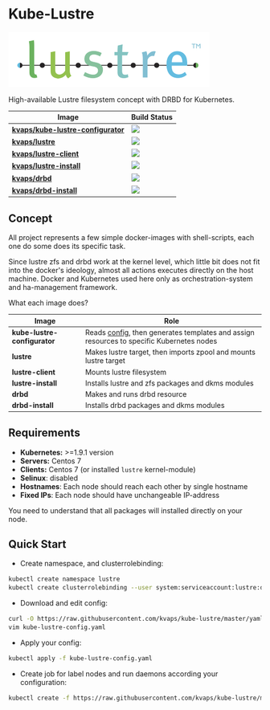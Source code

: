 # Kube-Lustre

![](lustre-logo.png)

High-available Lustre filesystem concept with DRBD for Kubernetes.

| Image                                 | Build Status                                                                 |
|---------------------------------------|------------------------------------------------------------------------------|
| **[kvaps/kube-lustre-configurator]**  | ![](https://img.shields.io/docker/build/kvaps/kube-lustre-configurator.svg)  |
| **[kvaps/lustre]**                    | ![](https://img.shields.io/docker/build/kvaps/lustre.svg)                    |
| **[kvaps/lustre-client]**             | ![](https://img.shields.io/docker/build/kvaps/lustre-client.svg)             |
| **[kvaps/lustre-install]**            | ![](https://img.shields.io/docker/build/kvaps/lustre-install.svg)            |
| **[kvaps/drbd]**                      | ![](https://img.shields.io/docker/build/kvaps/drbd.svg)                      |
| **[kvaps/drbd-install]**              | ![](https://img.shields.io/docker/build/kvaps/drbd-install.svg)              |

[kvaps/kube-lustre-configurator]: https://hub.docker.com/r/kvaps/kube-lustre-configurator/builds/
[kvaps/lustre]: https://hub.docker.com/r/kvaps/kvaps/lustre/builds/
[kvaps/lustre-client]: https://hub.docker.com/r/kvaps/lustre-client/builds/
[kvaps/lustre-install]: https://hub.docker.com/r/kvaps/lustre-install/builds/
[kvaps/drbd]: https://hub.docker.com/r/kvaps/drbd/builds/
[kvaps/drbd-install]: https://hub.docker.com/r/kvaps/drbd-install/builds/

## Concept

All project represents a few simple docker-images with shell-scripts, each one do some does its specific task.

Since lustre zfs and drbd work at the kernel level, which little bit does not fit into the docker's ideology, almost all actions executes directly on the host machine.
Docker and Kubernetes used here only as orchestration-system and ha-management framework.

What each image does?

| Image                         | Role                                                                                      |
|-------------------------------|-------------------------------------------------------------------------------------------|
| **kube-lustre-configurator**  | Reads [config], then generates templates and assign resources to specific Kubernetes nodes |
| **lustre**                    | Makes lustre target, then imports zpool and mounts lustre target                          |
| **lustre-client**             | Mounts lustre filesystem                                                                  |
| **lustre-install**            | Installs lustre and zfs packages and dkms modules                                         |
| **drbd**                      | Makes and runs drbd resource                                                              |
| **drbd-install**              | Installs drbd packages and dkms modules                                                   |


[config]: https://github.com/kvaps/kube-lustre/blob/master/yaml/kube-lustre-config.yaml

## Requirements

* **Kubernetes:** >=1.9.1 version
* **Servers:** Centos 7
* **Clients:** Centos 7 (or installed `lustre` kernel-module)
* **Selinux**: disabled
* **Hostnames**: Each node should reach each other by single hostname
* **Fixed IPs**: Each node should have unchangeable IP-address

You need to understand that all packages will installed directly on your node.

## Quick Start

* Create namespace, and clusterrolebinding:
```sh
kubectl create namespace lustre
kubectl create clusterrolebinding --user system:serviceaccount:lustre:default lustre-cluster-admin --clusterrole cluster-admin
```

* Download and edit config:
```sh
curl -O https://raw.githubusercontent.com/kvaps/kube-lustre/master/yaml/kube-lustre-config.yaml
vim kube-lustre-config.yaml
```

* Apply your config:
```sh
kubectl apply -f kube-lustre-config.yaml
```

* Create job for label nodes and run daemons according your configuration:
```sh
kubectl create -f https://raw.githubusercontent.com/kvaps/kube-lustre/master/yaml/kube-lustre-configurator.yaml
```
